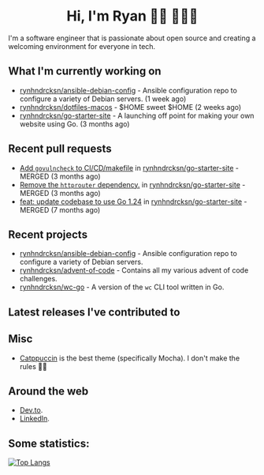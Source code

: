 <div align="center">
  <h1>Hi, I'm Ryan 👋🏻 👨🏻‍💻</h1>
</div>

I'm a software engineer that is passionate about open source and creating a welcoming environment for everyone in tech.

## What I'm currently working on

- [rynhndrcksn/ansible-debian-config](https://github.com/rynhndrcksn/ansible-debian-config) - Ansible configuration repo to configure a variety of Debian servers. (1 week ago)
- [rynhndrcksn/dotfiles-macos](https://github.com/rynhndrcksn/dotfiles-macos) - $HOME sweet $HOME (2 weeks ago)
- [rynhndrcksn/go-starter-site](https://github.com/rynhndrcksn/go-starter-site) - A launching off point for making your own website using Go. (3 months ago)

## Recent pull requests

- [Add `govulncheck` to CI/CD/makefile](https://github.com/rynhndrcksn/go-starter-site/pull/20) in [rynhndrcksn/go-starter-site](https://github.com/rynhndrcksn/go-starter-site) - MERGED (3 months ago)
- [Remove the `httprouter` dependency.](https://github.com/rynhndrcksn/go-starter-site/pull/19) in [rynhndrcksn/go-starter-site](https://github.com/rynhndrcksn/go-starter-site) - MERGED (3 months ago)
- [feat: update codebase to use Go 1.24](https://github.com/rynhndrcksn/go-starter-site/pull/18) in [rynhndrcksn/go-starter-site](https://github.com/rynhndrcksn/go-starter-site) - MERGED (7 months ago)

## Recent projects

- [rynhndrcksn/ansible-debian-config](https://github.com/rynhndrcksn/ansible-debian-config) - Ansible configuration repo to configure a variety of Debian servers.
- [rynhndrcksn/advent-of-code](https://github.com/rynhndrcksn/advent-of-code) - Contains all my various advent of code challenges.
- [rynhndrcksn/wc-go](https://github.com/rynhndrcksn/wc-go) - A version of the `wc` CLI tool written in Go.

## Latest releases I've contributed to


## Misc
- [Catppuccin](https://github.com/catppuccin/catppuccin) is the best theme (specifically Mocha). I don't make the rules 🤷‍♂️

## Around the web
- [Dev.to](https://dev.to/rynhndrcksn).
- [LinkedIn](https://www.linkedin.com/in/rynhndrcksn/).

## Some statistics:
[![Top Langs](https://github-readme-stats.vercel.app/api/top-langs/?username=rynhndrcksn&layout=compact&theme=github_dark)](https://github.com/anuraghazra/github-readme-stats)
